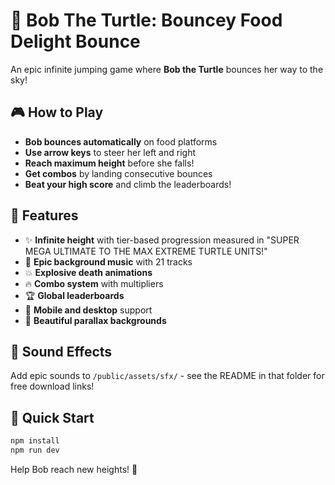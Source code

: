 # 🐢 Bob The Turtle: Bouncey Food Delight Bounce

An epic infinite jumping game where **Bob the Turtle** bounces her way to the sky!

## 🎮 How to Play
- **Bob bounces automatically** on food platforms
- **Use arrow keys** to steer her left and right
- **Reach maximum height** before she falls!
- **Get combos** by landing consecutive bounces
- **Beat your high score** and climb the leaderboards!

## 🚀 Features
- ✨ **Infinite height** with tier-based progression measured in "SUPER MEGA ULTIMATE TO THE MAX EXTREME TURTLE UNITS!"  
- 🎵 **Epic background music** with 21 tracks
- 💥 **Explosive death animations** 
- 🔥 **Combo system** with multipliers
- 🏆 **Global leaderboards** 
- 📱 **Mobile and desktop** support
- 🎨 **Beautiful parallax backgrounds**

## 🎵 Sound Effects
Add epic sounds to `/public/assets/sfx/` - see the README in that folder for free download links!

## 🎯 Quick Start
```bash
npm install
npm run dev
```

Help Bob reach new heights! 🌟
